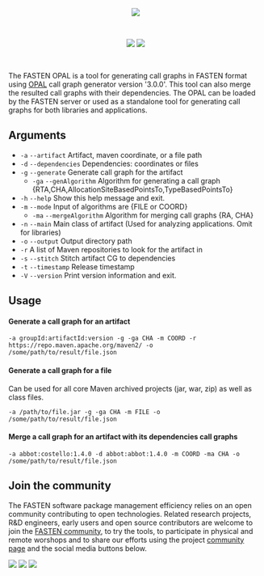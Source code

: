 <p align="center">
    <img src="https://user-images.githubusercontent.com/45048351/89277641-c5592100-d64d-11ea-963e-3d10e8efd7b3.jpg">
</p>
<br/>
<p align="center">
    <a href="https://github.com/fasten-project/fasten/actions" alt="GitHub Workflow Status">
        <img src="https://img.shields.io/github/workflow/status/fasten-project/fasten/Java%20CI?logo=GitHub%20Actions&logoColor=white&style=for-the-badge" /></a>
    <!-- Here should be a link to Maven repo and version should be pulled from there. -->
    <a href="https://github.com/fasten-project/fasten/" alt="GitHub Workflow Status">
                <img src="https://img.shields.io/maven-central/v/fasten/opal?label=version&logo=Apache%20Maven&style=for-the-badge" /></a>
</p>
<br/>

The FASTEN OPAL is a tool for generating call graphs in FASTEN format using [OPAL](https://www.opal-project.de/) call graph generator version '3.0.0'. This tool can also merge the resulted call graphs with their dependencies. The OPAL can be loaded by the FASTEN server or used as a standalone tool for generating call graphs for both libraries and applications.

## Arguments
- `-a` `--artifact` Artifact, maven coordinate, or a file path
- `-d` `--dependencies` Dependencies: coordinates or files
- `-g` `--generate` Generate call graph for the artifact
    - `-ga` `--genAlgorithm` Algorithm for generating a call graph {RTA,CHA,AllocationSiteBasedPointsTo,TypeBasedPointsTo}
- `-h` `--help` Show this help message and exit.
- `-m` `--mode` Input of algorithms are {FILE or COORD}
    - `-ma` `--mergeAlgorithm` Algorithm for merging call graphs {RA, CHA}
- `-n` `--main` Main class of artifact (Used for analyzing applications. Omit for libraries)
- `-o` `--output` Output directory path
- `-r` A list of Maven repositories to look for the artifact in
- `-s` `--stitch` Stitch artifact CG to dependencies
- `-t` `--timestamp` Release timestamp
- `-V` `--version` Print version information and exit.

## Usage 

#### Generate a call graph for an artifact
```shell script
-a groupId:artifactId:version -g -ga CHA -m COORD -r https://repo.maven.apache.org/maven2/ -o /some/path/to/result/file.json
```

#### Generate a call graph for a file
Can be used for all core Maven archived projects (jar, war, zip) as well as class files.
```shell script
-a /path/to/file.jar -g -ga CHA -m FILE -o /some/path/to/result/file.json
```

#### Merge a call graph for an artifact with its dependencies call graphs
```shell script
-a abbot:costello:1.4.0 -d abbot:abbot:1.4.0 -m COORD -ma CHA -o /some/path/to/result/file.json
```

## Join the community

The FASTEN software package management efficiency relies on an open community contributing to open technologies. Related research projects, R&D engineers, early users and open source contributors are welcome to join the [FASTEN community](https://www.fasten-project.eu/view/Main/Community), to try the tools, to participate in physical and remote worshops and to share our efforts using the project [community page](https://www.fasten-project.eu/view/Main/Community) and the social media buttons below.  
<p>
    <a href="http://www.twitter.com/FastenProject" alt="Fasten Twitter">
        <img src="https://img.shields.io/badge/%20-Twitter-%231DA1F2?logo=Twitter&style=for-the-badge&logoColor=white" /></a>
    <a href="http://www.slideshare.net/FastenProject" alt="GitHub Workflow Status">
                <img src="https://img.shields.io/badge/%20-SlideShare-%230077B5?logo=slideshare&style=for-the-badge&logoColor=white" /></a>
    <a href="http://www.linkedin.com/groups?gid=12172959" alt="Gitter">
            <img src="https://img.shields.io/badge/%20-LinkedIn-%232867B2?logo=linkedin&style=for-the-badge&logoColor=white" /></a>
</p>
